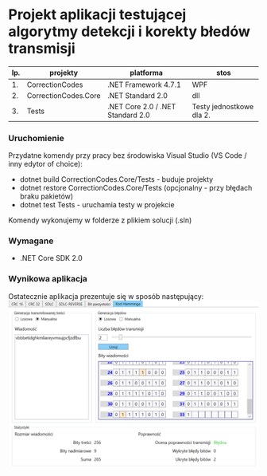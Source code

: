 # Projekt aplikacji testującej algorytmy detekcji i korekty błedów transmisji

lp. | projekty | platforma | stos
-|-|-|-
1.|CorrectionCodes | .NET Framework 4.7.1 | WPF
2.|CorrectionCodes.Core | .NET Standard 2.0 | dll
3.|Tests | .NET Core 2.0 / .NET Standard 2.0 | Testy jednostkowe dla 2.

### Uruchomienie
Przydatne komendy przy pracy bez środowiska Visual Studio (VS Code / inny edytor of choice):
 - dotnet build CorrectionCodes.Core/Tests - buduje projekty
 - dotnet restore CorrectionCodes.Core/Tests (opcjonalny - przy błędach braku pakietów)
 - dotnet test Tests - uruchamia testy w projekcie

Komendy wykonujemy w folderze z plikiem solucji (.sln)

### Wymagane 
 - .NET Core SDK 2.0

### Wynikowa aplikacja
Ostatecznie aplikacja prezentuje się w sposób następujący:
<img src="./hamming_ui.PNG" />